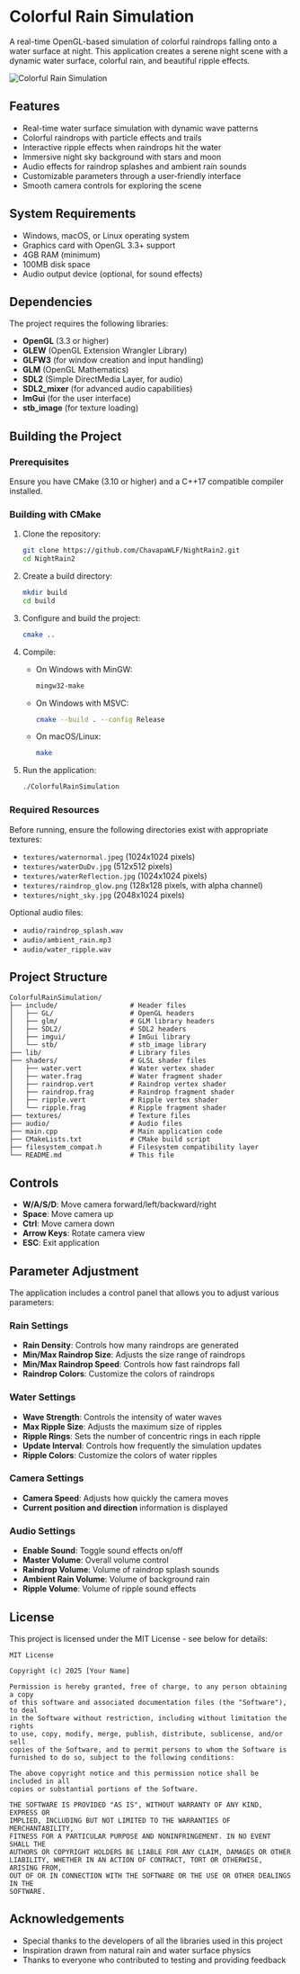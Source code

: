 # Colorful Rain Simulation

A real-time OpenGL-based simulation of colorful raindrops falling onto a water surface at night. This application creates a serene night scene with a dynamic water surface, colorful rain, and beautiful ripple effects.

![Colorful Rain Simulation](screenshots/preview.png)

## Features

- Real-time water surface simulation with dynamic wave patterns
- Colorful raindrops with particle effects and trails
- Interactive ripple effects when raindrops hit the water
- Immersive night sky background with stars and moon
- Audio effects for raindrop splashes and ambient rain sounds
- Customizable parameters through a user-friendly interface
- Smooth camera controls for exploring the scene

## System Requirements

- Windows, macOS, or Linux operating system
- Graphics card with OpenGL 3.3+ support
- 4GB RAM (minimum)
- 100MB disk space
- Audio output device (optional, for sound effects)

## Dependencies

The project requires the following libraries:

- **OpenGL** (3.3 or higher)
- **GLEW** (OpenGL Extension Wrangler Library)
- **GLFW3** (for window creation and input handling)
- **GLM** (OpenGL Mathematics)
- **SDL2** (Simple DirectMedia Layer, for audio)
- **SDL2_mixer** (for advanced audio capabilities)
- **ImGui** (for the user interface)
- **stb_image** (for texture loading)

## Building the Project

### Prerequisites

Ensure you have CMake (3.10 or higher) and a C++17 compatible compiler installed.

### Building with CMake

1. Clone the repository:
   ```bash
   git clone https://github.com/ChavapaWLF/NightRain2.git
   cd NightRain2
   ```

2. Create a build directory:
   ```bash
   mkdir build
   cd build
   ```

3. Configure and build the project:
   ```bash
   cmake ..
   ```

4. Compile:
   - On Windows with MinGW:
     ```bash
     mingw32-make
     ```
   - On Windows with MSVC:
     ```bash
     cmake --build . --config Release
     ```
   - On macOS/Linux:
     ```bash
     make
     ```

5. Run the application:
   ```bash
   ./ColorfulRainSimulation
   ```

### Required Resources

Before running, ensure the following directories exist with appropriate textures:

- `textures/waternormal.jpeg` (1024x1024 pixels)
- `textures/waterDuDv.jpg` (512x512 pixels)
- `textures/waterReflection.jpg` (1024x1024 pixels)
- `textures/raindrop_glow.png` (128x128 pixels, with alpha channel)
- `textures/night_sky.jpg` (2048x1024 pixels)

Optional audio files:
- `audio/raindrop_splash.wav`
- `audio/ambient_rain.mp3`
- `audio/water_ripple.wav`

## Project Structure

```
ColorfulRainSimulation/
├── include/                  # Header files
│   ├── GL/                   # OpenGL headers
│   ├── glm/                  # GLM library headers
│   ├── SDL2/                 # SDL2 headers
│   ├── imgui/                # ImGui library
│   └── stb/                  # stb_image library
├── lib/                      # Library files
├── shaders/                  # GLSL shader files
│   ├── water.vert            # Water vertex shader
│   ├── water.frag            # Water fragment shader
│   ├── raindrop.vert         # Raindrop vertex shader
│   ├── raindrop.frag         # Raindrop fragment shader
│   ├── ripple.vert           # Ripple vertex shader
│   └── ripple.frag           # Ripple fragment shader
├── textures/                 # Texture files
├── audio/                    # Audio files
├── main.cpp                  # Main application code
├── CMakeLists.txt            # CMake build script
├── filesystem_compat.h       # Filesystem compatibility layer
└── README.md                 # This file
```

## Controls

- **W/A/S/D**: Move camera forward/left/backward/right
- **Space**: Move camera up
- **Ctrl**: Move camera down
- **Arrow Keys**: Rotate camera view
- **ESC**: Exit application

## Parameter Adjustment

The application includes a control panel that allows you to adjust various parameters:

### Rain Settings
- **Rain Density**: Controls how many raindrops are generated
- **Min/Max Raindrop Size**: Adjusts the size range of raindrops
- **Min/Max Raindrop Speed**: Controls how fast raindrops fall
- **Raindrop Colors**: Customize the colors of raindrops

### Water Settings
- **Wave Strength**: Controls the intensity of water waves
- **Max Ripple Size**: Adjusts the maximum size of ripples
- **Ripple Rings**: Sets the number of concentric rings in each ripple
- **Update Interval**: Controls how frequently the simulation updates
- **Ripple Colors**: Customize the colors of water ripples

### Camera Settings
- **Camera Speed**: Adjusts how quickly the camera moves
- **Current position and direction** information is displayed

### Audio Settings
- **Enable Sound**: Toggle sound effects on/off
- **Master Volume**: Overall volume control
- **Raindrop Volume**: Volume of raindrop splash sounds
- **Ambient Rain Volume**: Volume of background rain
- **Ripple Volume**: Volume of ripple sound effects

## License

This project is licensed under the MIT License - see below for details:

```
MIT License

Copyright (c) 2025 [Your Name]

Permission is hereby granted, free of charge, to any person obtaining a copy
of this software and associated documentation files (the "Software"), to deal
in the Software without restriction, including without limitation the rights
to use, copy, modify, merge, publish, distribute, sublicense, and/or sell
copies of the Software, and to permit persons to whom the Software is
furnished to do so, subject to the following conditions:

The above copyright notice and this permission notice shall be included in all
copies or substantial portions of the Software.

THE SOFTWARE IS PROVIDED "AS IS", WITHOUT WARRANTY OF ANY KIND, EXPRESS OR
IMPLIED, INCLUDING BUT NOT LIMITED TO THE WARRANTIES OF MERCHANTABILITY,
FITNESS FOR A PARTICULAR PURPOSE AND NONINFRINGEMENT. IN NO EVENT SHALL THE
AUTHORS OR COPYRIGHT HOLDERS BE LIABLE FOR ANY CLAIM, DAMAGES OR OTHER
LIABILITY, WHETHER IN AN ACTION OF CONTRACT, TORT OR OTHERWISE, ARISING FROM,
OUT OF OR IN CONNECTION WITH THE SOFTWARE OR THE USE OR OTHER DEALINGS IN THE
SOFTWARE.
```

## Acknowledgements

- Special thanks to the developers of all the libraries used in this project
- Inspiration drawn from natural rain and water surface physics
- Thanks to everyone who contributed to testing and providing feedback
